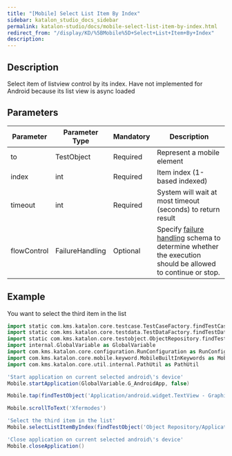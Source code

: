 ```yaml
---
title: "[Mobile] Select List Item By Index" 
sidebar: katalon_studio_docs_sidebar
permalink: katalon-studio/docs/mobile-select-list-item-by-index.html 
redirect_from: "/display/KD/%5BMobile%5D+Select+List+Item+By+Index" 
description: 
---
```

Description
-----------

Select item of listview control by its index. Have not implemented for Android because its list view is async loaded

Parameters  
------------

| Parameter | Parameter Type | Mandatory | Description |
| --- | --- | --- | --- |
| to | TestObject  | Required | Represent a mobile element |
| index  | int | Required | Item index (1-based indexed) |
| timeout  | int | Required | System will wait at most timeout (seconds) to return result |
| flowControl | FailureHandling | Optional | Specify [failure handling](/x/qAAM) schema to determine whether the execution should be allowed to continue or stop. |

Example
-------

You want to select the third item in the list

```groovy
import static com.kms.katalon.core.testcase.TestCaseFactory.findTestCase
import static com.kms.katalon.core.testdata.TestDataFactory.findTestData
import static com.kms.katalon.core.testobject.ObjectRepository.findTestObject
import internal.GlobalVariable as GlobalVariable
import com.kms.katalon.core.configuration.RunConfiguration as RunConfiguration
import com.kms.katalon.core.mobile.keyword.MobileBuiltInKeywords as Mobile
import com.kms.katalon.core.util.internal.PathUtil as PathUtil

'Start application on current selected android\'s device'
Mobile.startApplication(GlobalVariable.G_AndroidApp, false)

Mobile.tap(findTestObject('Application/android.widget.TextView - Graphics'), GlobalVariable.G_Timeout)

Mobile.scrollToText('Xfermodes')

'Select the third item in the list'
Mobile.selectListItemByIndex(findTestObject('Object Repository/Application/App/android.widget.TextView-Activity'), 3, 10)

'Close application on current selected android\'s device'
Mobile.closeApplication()
```